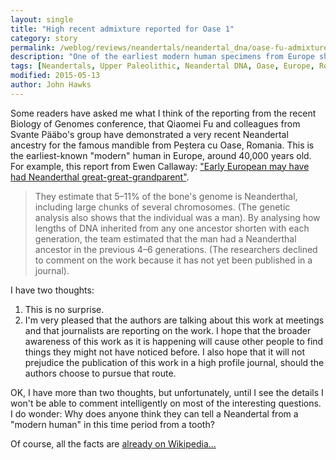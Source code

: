 ```yaml
---
layout: single
title: "High recent admixture reported for Oase 1"
category: story
permalink: /weblog/reviews/neandertals/neandertal_dna/oase-fu-admixture-reports-2015.html
description: "One of the earliest modern human specimens from Europe shows the highest level of Neandertal ancestry yet found."
tags: [Neandertals, Upper Paleolithic, Neandertal DNA, Oase, Europe, Romania, introgression, metascience, journals]
modified: 2015-05-13
author: John Hawks
---
```


Some readers have asked me what I think of the reporting from the recent Biology of Genomes conference, that Qiaomei Fu and colleagues from Svante P&auml;&auml;bo's group have demonstrated a very recent Neandertal ancestry for the famous mandible from Peștera cu Oase, Romania. This is the earliest-known "modern" human in Europe, around 40,000 years old. For example, this report from Ewen Callaway: <a href="http://www.nature.com/news/early-european-may-have-had-neanderthal-great-great-grandparent-1.17534">"Early European may have had Neanderthal great-great-grandparent"</a>.

<blockquote>They estimate that 5–11% of the bone's genome is Neanderthal, including large chunks of several chromosomes. (The genetic analysis also shows that the individual was a man). By analysing how lengths of DNA inherited from any one ancestor shorten with each generation, the team estimated that the man had a Neanderthal ancestor in the previous 4–6 generations. (The researchers declined to comment on the work because it has not yet been published in a journal).</blockquote>

I have two thoughts: 

1. This is no surprise. 
2. I'm very pleased that the authors are talking about this work at meetings and that journalists are reporting on the work. I hope that the broader awareness of this work as it is happening will cause other people to find things they might not have noticed before. I also hope that it will not prejudice the publication of this work in a high profile journal, should the authors choose to pursue that route. 

OK, I have more than two thoughts, but unfortunately, until I see the details I won't be able to comment intelligently on most of the interesting questions. I do wonder: Why does anyone think they can tell a Neandertal from a "modern human" in this time period from a tooth?

Of course, all the facts are <a href="http://en.wikipedia.org/wiki/Peștera_cu_Oase">already on Wikipedia...</a>
